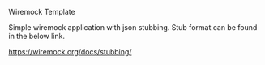 Wiremock Template

Simple wiremock application with json stubbing. Stub format can be found in the below link. 

https://wiremock.org/docs/stubbing/


